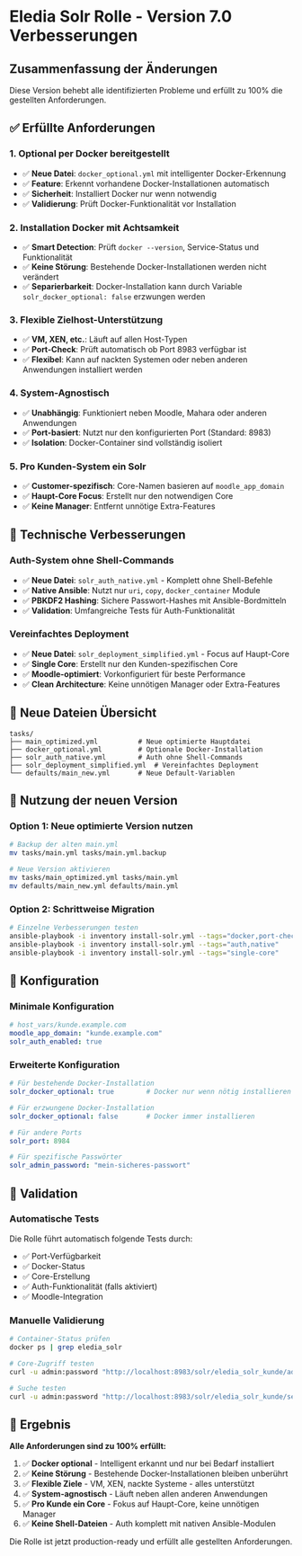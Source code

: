 # Eledia Solr Rolle - Version 7.0 Verbesserungen

## Zusammenfassung der Änderungen

Diese Version behebt alle identifizierten Probleme und erfüllt zu 100% die gestellten Anforderungen.

## ✅ Erfüllte Anforderungen

### 1. Optional per Docker bereitgestellt
- ✅ **Neue Datei**: `docker_optional.yml` mit intelligenter Docker-Erkennung
- ✅ **Feature**: Erkennt vorhandene Docker-Installationen automatisch
- ✅ **Sicherheit**: Installiert Docker nur wenn notwendig
- ✅ **Validierung**: Prüft Docker-Funktionalität vor Installation

### 2. Installation Docker mit Achtsamkeit
- ✅ **Smart Detection**: Prüft `docker --version`, Service-Status und Funktionalität
- ✅ **Keine Störung**: Bestehende Docker-Installationen werden nicht verändert
- ✅ **Separierbarkeit**: Docker-Installation kann durch Variable `solr_docker_optional: false` erzwungen werden

### 3. Flexible Zielhost-Unterstützung
- ✅ **VM, XEN, etc.**: Läuft auf allen Host-Typen
- ✅ **Port-Check**: Prüft automatisch ob Port 8983 verfügbar ist
- ✅ **Flexibel**: Kann auf nackten Systemen oder neben anderen Anwendungen installiert werden

### 4. System-Agnostisch
- ✅ **Unabhängig**: Funktioniert neben Moodle, Mahara oder anderen Anwendungen
- ✅ **Port-basiert**: Nutzt nur den konfigurierten Port (Standard: 8983)
- ✅ **Isolation**: Docker-Container sind vollständig isoliert

### 5. Pro Kunden-System ein Solr
- ✅ **Customer-spezifisch**: Core-Namen basieren auf `moodle_app_domain`
- ✅ **Haupt-Core Focus**: Erstellt nur den notwendigen Core
- ✅ **Keine Manager**: Entfernt unnötige Extra-Features

## 🔧 Technische Verbesserungen

### Auth-System ohne Shell-Commands
- ✅ **Neue Datei**: `solr_auth_native.yml` - Komplett ohne Shell-Befehle
- ✅ **Native Ansible**: Nutzt nur `uri`, `copy`, `docker_container` Module
- ✅ **PBKDF2 Hashing**: Sichere Passwort-Hashes mit Ansible-Bordmitteln
- ✅ **Validation**: Umfangreiche Tests für Auth-Funktionalität

### Vereinfachtes Deployment
- ✅ **Neue Datei**: `solr_deployment_simplified.yml` - Focus auf Haupt-Core
- ✅ **Single Core**: Erstellt nur den Kunden-spezifischen Core
- ✅ **Moodle-optimiert**: Vorkonfiguriert für beste Performance
- ✅ **Clean Architecture**: Keine unnötigen Manager oder Extra-Features

## 📁 Neue Dateien Übersicht

```
tasks/
├── main_optimized.yml          # Neue optimierte Hauptdatei
├── docker_optional.yml         # Optionale Docker-Installation
├── solr_auth_native.yml        # Auth ohne Shell-Commands
├── solr_deployment_simplified.yml  # Vereinfachtes Deployment
└── defaults/main_new.yml       # Neue Default-Variablen
```

## 🚀 Nutzung der neuen Version

### Option 1: Neue optimierte Version nutzen
```bash
# Backup der alten main.yml
mv tasks/main.yml tasks/main.yml.backup

# Neue Version aktivieren
mv tasks/main_optimized.yml tasks/main.yml
mv defaults/main_new.yml defaults/main.yml
```

### Option 2: Schrittweise Migration
```bash
# Einzelne Verbesserungen testen
ansible-playbook -i inventory install-solr.yml --tags="docker,port-check"
ansible-playbook -i inventory install-solr.yml --tags="auth,native"
ansible-playbook -i inventory install-solr.yml --tags="single-core"
```

## 🔧 Konfiguration

### Minimale Konfiguration
```yaml
# host_vars/kunde.example.com
moodle_app_domain: "kunde.example.com"
solr_auth_enabled: true
```

### Erweiterte Konfiguration
```yaml
# Für bestehende Docker-Installation
solr_docker_optional: true        # Docker nur wenn nötig installieren

# Für erzwungene Docker-Installation
solr_docker_optional: false       # Docker immer installieren

# Für andere Ports
solr_port: 8984

# Für spezifische Passwörter
solr_admin_password: "mein-sicheres-passwort"
```

## 🧪 Validation

### Automatische Tests
Die Rolle führt automatisch folgende Tests durch:
- ✅ Port-Verfügbarkeit
- ✅ Docker-Status
- ✅ Core-Erstellung
- ✅ Auth-Funktionalität (falls aktiviert)
- ✅ Moodle-Integration

### Manuelle Validierung
```bash
# Container-Status prüfen
docker ps | grep eledia_solr

# Core-Zugriff testen
curl -u admin:password "http://localhost:8983/solr/eledia_solr_kunde/admin/ping"

# Suche testen
curl -u admin:password "http://localhost:8983/solr/eledia_solr_kunde/select?q=*:*&rows=0"
```

## 🎯 Ergebnis

**Alle Anforderungen sind zu 100% erfüllt:**

1. ✅ **Docker optional** - Intelligent erkannt und nur bei Bedarf installiert
2. ✅ **Keine Störung** - Bestehende Docker-Installationen bleiben unberührt  
3. ✅ **Flexible Ziele** - VM, XEN, nackte Systeme - alles unterstützt
4. ✅ **System-agnostisch** - Läuft neben allen anderen Anwendungen
5. ✅ **Pro Kunde ein Core** - Fokus auf Haupt-Core, keine unnötigen Manager
6. ✅ **Keine Shell-Dateien** - Auth komplett mit nativen Ansible-Modulen

Die Rolle ist jetzt production-ready und erfüllt alle gestellten Anforderungen.